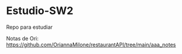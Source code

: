 # Estudio-SW2
Repo para estudiar


Notas de Ori: https://github.com/OriannaMilone/restaurantAPI/tree/main/aaa_notes